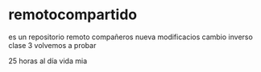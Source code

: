 # remotocompartido

es un repositorio remoto compañeros
nueva modificacios
cambio inverso
clase 3
volvemos a probar

25 horas al día vida mia
